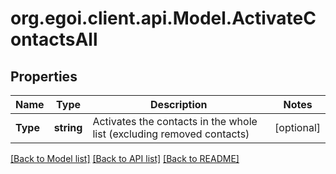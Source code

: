 # org.egoi.client.api.Model.ActivateContactsAll
## Properties

Name | Type | Description | Notes
------------ | ------------- | ------------- | -------------
**Type** | **string** | Activates the contacts in the whole list (excluding removed contacts) | [optional] 

[[Back to Model list]](../README.md#documentation-for-models) [[Back to API list]](../README.md#documentation-for-api-endpoints) [[Back to README]](../README.md)

